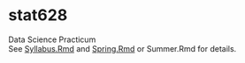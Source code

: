 # stat628
Data Science Practicum  
See [Syllabus.Rmd](Syllabus.Rmd) and [Spring.Rmd](Spring.Rmd) or Summer.Rmd for details.
